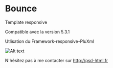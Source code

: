 Bounce
=========
Template responsive 

Compatible avec la version 5.3.1


Utlisation du Framework-responsive-PluXml



![Alt text](http://libertea.fr/bounce.jpg)


N'hésitez pas à me contacter sur http://psd-html.fr
